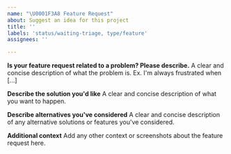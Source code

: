 ```yaml
---
name: "\U0001F3A8 Feature Request"
about: Suggest an idea for this project
title: ''
labels: 'status/waiting-triage, type/feature'
assignees: ''

---
```


<!-- Please fill in as much of the template below as you're able. -->

**Is your feature request related to a problem? Please describe.**
A clear and concise description of what the problem is. Ex. I'm always frustrated when [...]

**Describe the solution you'd like**
A clear and concise description of what you want to happen.

**Describe alternatives you've considered**
A clear and concise description of any alternative solutions or features you've considered.

**Additional context**
Add any other context or screenshots about the feature request here.

